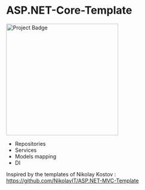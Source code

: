 # ASP.NET-Core-Template

<img src="https://ci.appveyor.com/api/projects/status/89roqcfs999pt59u3kak?svg=true" alt="Project Badge" width="300">

- Repositories
- Services
- Models mapping
- DI

Inspired by the templates of Nikolay Kostov : https://github.com/NikolayIT/ASP.NET-MVC-Template

 

